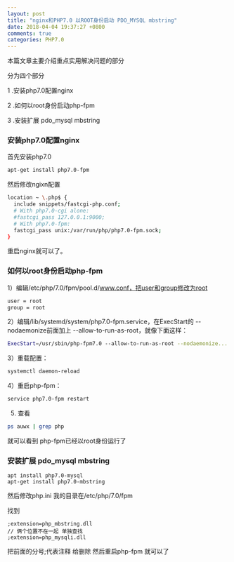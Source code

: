 ```yaml
---
layout: post
title: "nginx和PHP7.0 以ROOT身份启动 PDO_MYSQL mbstring"
date: 2018-04-04 19:37:27 +0800
comments: true
categories: PHP7.0
---
```

本篇文章主要介绍重点实用解决问题的部分

分为四个部分

1 .安装php7.0配置nginx

2 .如何以root身份启动php-fpm

3 .安装扩展 pdo_mysql mbstring

<!--more-->

### 安装php7.0配置nginx

首先安装php7.0

```bash
apt-get install php7.0-fpm
```
然后修改ngixn配置
```bash
location ~ \.php$ {
  include snippets/fastcgi-php.conf;
  # With php7.0-cgi alone:
  #fastcgi_pass 127.0.0.1:9000;
  # With php7.0-fpm:
  fastcgi_pass unix:/var/run/php/php7.0-fpm.sock;
}
```
重启nginx就可以了。

### 如何以root身份启动php-fpm

1）编辑/etc/php/7.0/fpm/pool.d/www.conf，把user和group修改为root

```bash
user = root
group = root
```

2）编辑/lib/systemd/system/php7.0-fpm.service，在ExecStart的 --nodaemonize前面加上 --allow-to-run-as-root，就像下面这样：

```bash
ExecStart=/usr/sbin/php-fpm7.0 --allow-to-run-as-root --nodaemonize...
```

3）重载配置：

```bash
systemctl daemon-reload
```

4）重启php-fpm：

```bash
service php7.0-fpm restart
```

5) 查看
```bash
ps auwx | grep php
```
就可以看到 php-fpm已经以root身份运行了

### 安装扩展 pdo_mysql mbstring

```
apt install php7.0-mysql
apt-get install php7.0-mbstring
```

然后修改php.ini 我的目录在/etc/php/7.0/fpm

找到
```
;extension=php_mbstring.dll
// 俩个位置不在一起 单独查找
;extension=php_mysqli.dll
```
把前面的分号;代表注释 给删除 然后重启php-fpm 就可以了
